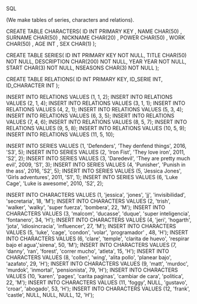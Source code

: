 SQL

(We make tables of series, characters and relations).

CREATE TABLE CHARACTERS(
   ID             INT PRIMARY KEY ,
   NAME           CHAR(50) ,
   SURNAME        CHAR(50) ,
   NICKNAME       CHAR(20) ,
   POWER          CHAR(50) ,
   WORK           CHAR(50) ,
   AGE            INT      ,
   SEX            CHAR(1)
);

CREATE TABLE SERIES(
   ID                   INT PRIMARY KEY   NOT NULL,
   TITLE                CHAR(50)          NOT NULL,
   DESCRIPTION          CHAR(200)         NOT NULL,
   YEAR                 YEAR              NOT NULL,
   START                CHAR(3)           NOT NULL,
   NSEASONS             CHAR(3)           NOT NULL
);

CREATE TABLE RELATIONS(
    ID INT PRIMARY KEY,
    ID_SERIE INT,
    ID_CHARACTER INT
);

INSERT INTO RELATIONS VALUES (1, 1, 2);
INSERT INTO RELATIONS VALUES (2, 1, 4);
INSERT INTO RELATIONS VALUES (3, 1, 1);
INSERT INTO RELATIONS VALUES (4, 2, 1);
INSERT INTO RELATIONS VALUES (5, 3, 4);
INSERT INTO RELATIONS VALUES (6, 3, 5);
INSERT INTO RELATIONS VALUES (7, 4, 6);
INSERT INTO RELATIONS VALUES (8, 5, 7);
INSERT INTO RELATIONS VALUES (9, 5, 8);
INSERT INTO RELATIONS VALUES (10, 5, 9);
INSERT INTO RELATIONS VALUES (11, 5, 10); 



INSERT INTO SERIES VALUES (1, 'Defenders', 'They denfend things', 2016, 'S3', 5);
INSERT INTO SERIES VALUES (2, 'Iron Fist', 'They love iron', 2011, 'S2', 2);
INSERT INTO SERIES VALUES (3, 'Daredevil', 'They are pretty much evil', 2009, 'S1', 3);
INSERT INTO SERIES VALUES (4, 'Punisher', 'Punish in the ass', 2016, 'S2', 5);
INSERT INTO SERIES VALUES (5, 'Jessica Jones', 'Girls adventures', 2011, 'S1', 1);
INSERT INTO SERIES VALUES (6, 'Luke Cage', 'Luke is awesome', 2010, 'S2', 2);


INSERT INTO CHARACTERS VALUES (1, 'jessica', 'jones', 'jj', 'invisibilidad', 'secretaria', 18, 'M');
INSERT INTO CHARACTERS VALUES (2, 'trish', 'walker', 'walky', 'super fuerza', 'bombera', 22, 'M');
INSERT INTO CHARACTERS VALUES (3, 'malcom', 'ducasse', 'duque', 'super inteligencia', 'fontanero', 34, 'H');
INSERT INTO CHARACTERS VALUES (4, 'jeri', 'hogarth', 'jota', 'idiosincracia', 'influencer', 27, 'M');
INSERT INTO CHARACTERS VALUES (5, 'luke', 'cage', 'condon', 'volar', 'programador' , 48, 'H');
INSERT INTO CHARACTERS VALUES (6, 'clare', 'temple', 'clarita de huevo', 'respirar bajo el agua','sirena', 50, 'M');
INSERT INTO CHARACTERS VALUES (7, 'danny', 'ran', 'forest', 'correr mucho', 'atleta', 15, 'H');
INSERT INTO CHARACTERS VALUES (8, 'collen', 'wing', 'alita pollo', 'planear bajo', 'azafato', 29, 'H');
INSERT INTO CHARACTERS VALUES (9, 'matt', 'murdoc', 'murdok', 'inmortal', 'pensionista', 79, 'H');
INSERT INTO CHARACTERS VALUES (10, 'karen', 'pages', 'carita paginas', 'cambiar de cara', 'politica', 22, 'M');
INSERT INTO CHARACTERS VALUES (11, 'foggy', NULL, 'gustavo', 'croar', 'abogado', 53, 'H');
INSERT INTO CHARACTERS VALUES (12, 'frank', 'castle', NULL, NULL, NULL, 12, 'H');

